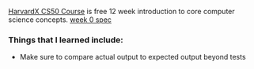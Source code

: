 [HarvardX CS50 Course](https://courses.edx.org/courses/course-v1:HarvardX+CS50+X/info) is free 12 week introduction to core computer science concepts. 
[week 0 spec](http://cdn.cs50.net/2016/x/psets/0/pset0/pset0.html)

### Things that I learned include:
* Make sure to compare actual output to expected output beyond tests